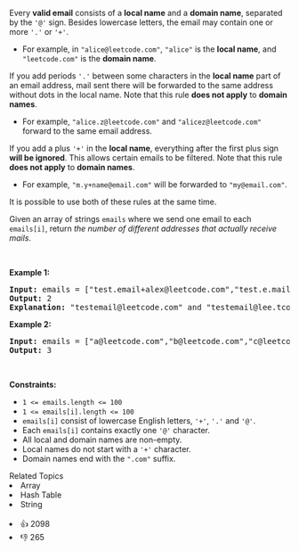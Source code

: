 <p>Every <strong>valid email</strong> consists of a <strong>local name</strong> and a <strong>domain name</strong>, separated by the <code>'@'</code> sign. Besides lowercase letters, the email may contain one or more <code>'.'</code> or <code>'+'</code>.</p>

<ul> 
 <li>For example, in <code>"alice@leetcode.com"</code>, <code>"alice"</code> is the <strong>local name</strong>, and <code>"leetcode.com"</code> is the <strong>domain name</strong>.</li> 
</ul>

<p>If you add periods <code>'.'</code> between some characters in the <strong>local name</strong> part of an email address, mail sent there will be forwarded to the same address without dots in the local name. Note that this rule <strong>does not apply</strong> to <strong>domain names</strong>.</p>

<ul> 
 <li>For example, <code>"alice.z@leetcode.com"</code> and <code>"alicez@leetcode.com"</code> forward to the same email address.</li> 
</ul>

<p>If you add a plus <code>'+'</code> in the <strong>local name</strong>, everything after the first plus sign <strong>will be ignored</strong>. This allows certain emails to be filtered. Note that this rule <strong>does not apply</strong> to <strong>domain names</strong>.</p>

<ul> 
 <li>For example, <code>"m.y+name@email.com"</code> will be forwarded to <code>"my@email.com"</code>.</li> 
</ul>

<p>It is possible to use both of these rules at the same time.</p>

<p>Given an array of strings <code>emails</code> where we send one email to each <code>emails[i]</code>, return <em>the number of different addresses that actually receive mails</em>.</p>

<p>&nbsp;</p> 
<p><strong class="example">Example 1:</strong></p>

<pre>
<strong>Input:</strong> emails = ["test.email+alex@leetcode.com","test.e.mail+bob.cathy@leetcode.com","testemail+david@lee.tcode.com"]
<strong>Output:</strong> 2
<strong>Explanation:</strong> "testemail@leetcode.com" and "testemail@lee.tcode.com" actually receive mails.
</pre>

<p><strong class="example">Example 2:</strong></p>

<pre>
<strong>Input:</strong> emails = ["a@leetcode.com","b@leetcode.com","c@leetcode.com"]
<strong>Output:</strong> 3
</pre>

<p>&nbsp;</p> 
<p><strong>Constraints:</strong></p>

<ul> 
 <li><code>1 &lt;= emails.length &lt;= 100</code></li> 
 <li><code>1 &lt;= emails[i].length &lt;= 100</code></li> 
 <li><code>emails[i]</code> consist of lowercase English letters, <code>'+'</code>, <code>'.'</code> and <code>'@'</code>.</li> 
 <li>Each <code>emails[i]</code> contains exactly one <code>'@'</code> character.</li> 
 <li>All local and domain names are non-empty.</li> 
 <li>Local names do not start with a <code>'+'</code> character.</li> 
 <li>Domain names end with the <code>".com"</code> suffix.</li> 
</ul>

<div><div>Related Topics</div><div><li>Array</li><li>Hash Table</li><li>String</li></div></div><br><div><li>👍 2098</li><li>👎 265</li></div>